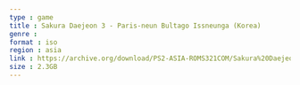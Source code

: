 ```yaml
---
type : game
title : Sakura Daejeon 3 - Paris-neun Bultago Issneunga (Korea)
genre : 
format : iso
region : asia
link : https://archive.org/download/PS2-ASIA-ROMS321COM/Sakura%20Daejeon%203%20-%20Paris-neun%20Bultago%20Issneunga%20%28Korea%29.7z
size : 2.3GB
---
```

